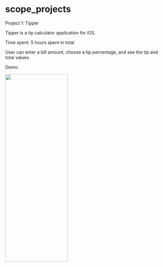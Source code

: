 # scope_projects
Project 1: Tipper 

Tipper is a tip calculator application for iOS.

Time spent: 5 hours spent in total

User can enter a bill amount, choose a tip percentage, and see the tip and total values.

Demo:

<img src="https://github.com/avery1024/scope_projects/blob/master/demo.gif" width="200" height="600"/>

